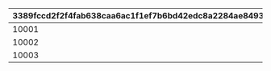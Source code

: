 |3389fccd2f2f4fab638caa6ac1f1ef7b6bd42edc8a2284ae8493ee401c093170|4705cb134baec9f5a5b4d20733b1f693c86359d763ecb7287933e55cc0a75253|b706b76e24158685e0e64480c1af51edde79f19acbd2fb8c338f8d8be4bc5205|18ff5e08fb871f81d43c51b3164614390fd97755451c571e8308701312dd75f6|166bdaf62bd29736e5ca0a03767fd6c6d209a62d4131c5d63e966ed71fe900e0|
| --- | --- | --- | --- | --- |
|10001|0|17|39990|-1|
|10002|0|20|47490|-1|
|10003|0|22|52490|-1|